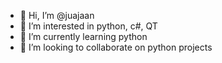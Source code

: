 - 👋 Hi, I’m @juajaan
- 👀 I’m interested in python, c#, QT
- 🌱 I’m currently learning python
- 💞️ I’m looking to collaborate on python projects

<!---
juajaan/juajaan is a ✨ special ✨ repository because its `README.md` (this file) appears on your GitHub profile.
You can click the Preview link to take a look at your changes.
--->
